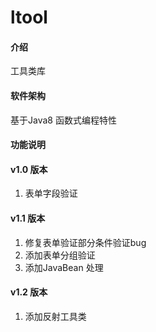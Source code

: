 # ltool

#### 介绍
工具类库

#### 软件架构
基于Java8 函数式编程特性


#### 功能说明
#### v1.0 版本
1. 表单字段验证 
#### v1.1 版本
1. 修复表单验证部分条件验证bug
2. 添加表单分组验证
3. 添加JavaBean 处理
#### v1.2 版本
1. 添加反射工具类

